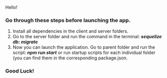 Hello!

### Go through these steps before launching the app.

1. Install all dependencies in the client and server folders.
2. Go to the server folder and run the command in the terminal:
***sequelize db: migrate***
3. Now you can launch the application. Go to parent folder and run the script: ***npm run start*** or run startup scripts for each individual folder (you can find them in the corresponding package.json.

### Good Luck!
